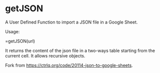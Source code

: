 # getJSON

A User Defined Function to import a JSON file in a Google Sheet.

Usage:

=getJSON(url)

It returns the content of the json file in a two-ways table starting from the current cell. 
It allows recursive objects.

Fork from https://ctrlq.org/code/20114-json-to-google-sheets.

